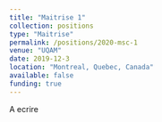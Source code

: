 ```yaml
---
title: "Maitrise 1"
collection: positions
type: "Maitrise"
permalink: /positions/2020-msc-1
venue: "UQAM"
date: 2019-12-3
location: "Montreal, Quebec, Canada"
available: false
funding: true
---
```

A ecrire
